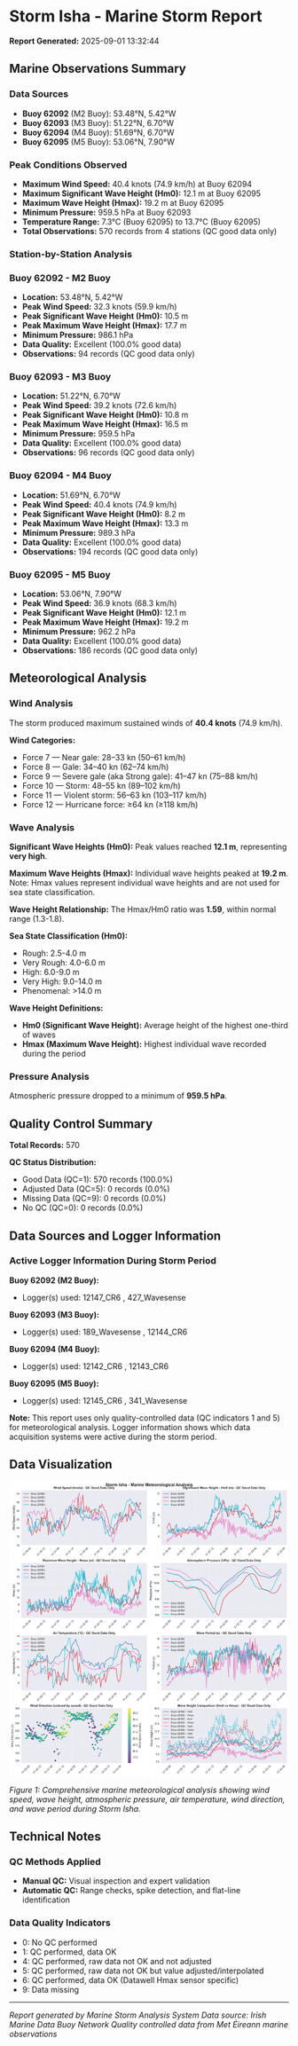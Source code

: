 # Storm Isha - Marine Storm Report

**Report Generated:** 2025-09-01 13:32:44

## Marine Observations Summary

### Data Sources
- **Buoy 62092** (M2 Buoy): 53.48°N, 5.42°W
- **Buoy 62093** (M3 Buoy): 51.22°N, 6.70°W
- **Buoy 62094** (M4 Buoy): 51.69°N, 6.70°W
- **Buoy 62095** (M5 Buoy): 53.06°N, 7.90°W

### Peak Conditions Observed

- **Maximum Wind Speed:** 40.4 knots (74.9 km/h) at Buoy 62094
- **Maximum Significant Wave Height (Hm0):** 12.1 m at Buoy 62095
- **Maximum Wave Height (Hmax):** 19.2 m at Buoy 62095
- **Minimum Pressure:** 959.5 hPa at Buoy 62093
- **Temperature Range:** 7.3°C (Buoy 62095) to 13.7°C (Buoy 62095)
- **Total Observations:** 570 records from 4 stations (QC good data only)


### Station-by-Station Analysis

### Buoy 62092 - M2 Buoy
- **Location:** 53.48°N, 5.42°W
- **Peak Wind Speed:** 32.3 knots (59.9 km/h)
- **Peak Significant Wave Height (Hm0):** 10.5 m  
- **Peak Maximum Wave Height (Hmax):** 17.7 m
- **Minimum Pressure:** 986.1 hPa
- **Data Quality:** Excellent (100.0% good data)
- **Observations:** 94 records (QC good data only)


### Buoy 62093 - M3 Buoy
- **Location:** 51.22°N, 6.70°W
- **Peak Wind Speed:** 39.2 knots (72.6 km/h)
- **Peak Significant Wave Height (Hm0):** 10.8 m  
- **Peak Maximum Wave Height (Hmax):** 16.5 m
- **Minimum Pressure:** 959.5 hPa
- **Data Quality:** Excellent (100.0% good data)
- **Observations:** 96 records (QC good data only)


### Buoy 62094 - M4 Buoy
- **Location:** 51.69°N, 6.70°W
- **Peak Wind Speed:** 40.4 knots (74.9 km/h)
- **Peak Significant Wave Height (Hm0):** 8.2 m  
- **Peak Maximum Wave Height (Hmax):** 13.3 m
- **Minimum Pressure:** 989.3 hPa
- **Data Quality:** Excellent (100.0% good data)
- **Observations:** 194 records (QC good data only)


### Buoy 62095 - M5 Buoy
- **Location:** 53.06°N, 7.90°W
- **Peak Wind Speed:** 36.9 knots (68.3 km/h)
- **Peak Significant Wave Height (Hm0):** 12.1 m  
- **Peak Maximum Wave Height (Hmax):** 19.2 m
- **Minimum Pressure:** 962.2 hPa
- **Data Quality:** Excellent (100.0% good data)
- **Observations:** 186 records (QC good data only)


## Meteorological Analysis

### Wind Analysis

The storm produced maximum sustained winds of **40.4 knots** (74.9 km/h).

**Wind Categories:**
- Force 7 — Near gale: 28–33 kn (50–61 km/h)
- Force 8 — Gale: 34–40 kn (62–74 km/h)
- Force 9 — Severe gale (aka Strong gale): 41–47 kn (75–88 km/h)
- Force 10 — Storm: 48–55 kn (89–102 km/h)
- Force 11 — Violent storm: 56–63 kn (103–117 km/h)
- Force 12 — Hurricane force: ≥64 kn (≥118 km/h)


### Wave Analysis  

**Significant Wave Heights (Hm0):** Peak values reached **12.1 m**, representing **very high**.

**Maximum Wave Heights (Hmax):** Individual wave heights peaked at **19.2 m**. Note: Hmax values represent individual wave heights and are not used for sea state classification.

**Wave Height Relationship:** The Hmax/Hm0 ratio was **1.59**, within normal range (1.3-1.8).

**Sea State Classification (Hm0):**
- Rough: 2.5-4.0 m
- Very Rough: 4.0-6.0 m
- High: 6.0-9.0 m
- Very High: 9.0-14.0 m
- Phenomenal: >14.0 m

**Wave Height Definitions:**
- **Hm0 (Significant Wave Height):** Average height of the highest one-third of waves
- **Hmax (Maximum Wave Height):** Highest individual wave recorded during the period


### Pressure Analysis

Atmospheric pressure dropped to a minimum of **959.5 hPa**.


## Quality Control Summary

**Total Records:** 570

**QC Status Distribution:**
- Good Data (QC=1): 570 records (100.0%)
- Adjusted Data (QC=5): 0 records (0.0%)
- Missing Data (QC=9): 0 records (0.0%)
- No QC (QC=0): 0 records (0.0%)



## Data Sources and Logger Information

### Active Logger Information During Storm Period

**Buoy 62092 (M2 Buoy):**
- Logger(s) used: 12147_CR6      , 427_Wavesense  

**Buoy 62093 (M3 Buoy):**
- Logger(s) used: 189_Wavesense  , 12144_CR6      

**Buoy 62094 (M4 Buoy):**
- Logger(s) used: 12142_CR6      , 12143_CR6      

**Buoy 62095 (M5 Buoy):**
- Logger(s) used: 12145_CR6      , 341_Wavesense  

**Note:** This report uses only quality-controlled data (QC indicators 1 and 5) for meteorological analysis. Logger information shows which data acquisition systems were active during the storm period.

## Data Visualization

![Storm Overview](Storm_Isha_overview.png)

*Figure 1: Comprehensive marine meteorological analysis showing wind speed, wave height, atmospheric pressure, air temperature, wind direction, and wave period during Storm Isha.*

## Technical Notes

### QC Methods Applied
- **Manual QC:** Visual inspection and expert validation
- **Automatic QC:** Range checks, spike detection, and flat-line identification

### Data Quality Indicators
- 0: No QC performed
- 1: QC performed, data OK
- 4: QC performed, raw data not OK and not adjusted
- 5: QC performed, raw data not OK but value adjusted/interpolated
- 6: QC performed, data OK (Datawell Hmax sensor specific)
- 9: Data missing

---

*Report generated by Marine Storm Analysis System*
*Data source: Irish Marine Data Buoy Network*
*Quality controlled data from Met Éireann marine observations*
